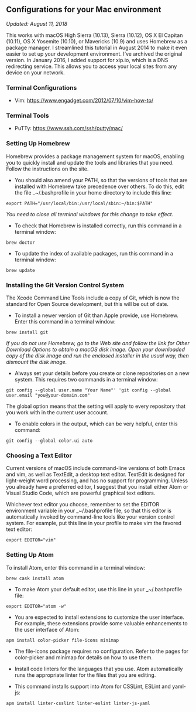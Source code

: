 ## Configurations for your Mac environment
_Updated: August 11, 2018_

This works with macOS High Sierra (10.13), Sierra (10.12), OS X El Capitan (10.11), OS X Yosemite (10.10), or Mavericks (10.9) and uses Homebrew as a package manager. I streamlined this tutorial in August 2014 to make it even easier to set up your development environment. I’ve archived the original version. In January 2016, I added support for xip.io, which is a DNS redirecting service. This allows you to access your local sites from any device on your network.

### Terminal Configurations
- Vim: https://www.engadget.com/2012/07/10/vim-how-to/

### Terminal Tools
- PuTTy: https://www.ssh.com/ssh/putty/mac/

### Setting Up Homebrew
Homebrew provides a package management system for macOS, enabling you to quickly install and update the tools and libraries that you need. Follow the instructions on the site.

- You should also amend your PATH, so that the versions of tools that are installed with Homebrew take precedence over others. To do this, edit the file _~/.bashprofile in your home directory to include this line:

`export PATH="/usr/local/bin:/usr/local/sbin:~/bin:$PATH"`

_You need to close all terminal windows for this change to take effect._

- To check that Homebrew is installed correctly, run this command in a terminal window:

`brew doctor`

- To update the index of available packages, run this command in a terminal window:

`brew update`


### Installing the Git Version Control System
The Xcode Command Line Tools include a copy of Git, which is now the standard for Open Source development, but this will be out of date.

- To install a newer version of Git than Apple provide, use Homebrew. Enter this command in a terminal window:

`brew install git`

_If you do not use Homebrew, go to the Web site and follow the link for Other Download Options to obtain a macOS disk image. Open your downloaded copy of the disk image and run the enclosed installer in the usual way, then dismount the disk image._

- Always set your details before you create or clone repositories on a new system. This requires two commands in a terminal window:

`git config --global user.name "Your Name"'
'git config --global user.email "you@your-domain.com"`

The global option means that the setting will apply to every repository that you work with in the current user account.

- To enable colors in the output, which can be very helpful, enter this command:

`git config --global color.ui auto`


### Choosing a Text Editor
Current versions of macOS include command-line versions of both Emacs and vim, as well as TextEdit, a desktop text editor. TextEdit is designed for light-weight word processing, and has no support for programming. Unless you already have a preferred editor, I suggest that you install either Atom or Visual Studio Code, which are powerful graphical text editors.

Whichever text editor you choose, remember to set the EDITOR environment variable in your _~/.bashprofile file, so that this editor is automatically invoked by command-line tools like your version control system. For example, put this line in your profile to make vim the favored text editor:

`export EDITOR="vim"`


### Setting Up Atom
To install Atom, enter this command in a terminal window:

`brew cask install atom`

- To make Atom your default editor, use this line in your _~/.bashprofile file:

`export EDITOR="atom -w"`

- You are expected to install extensions to customize the user interface. For example, these extensions provide some valuable enhancements to the user interface of Atom:

`apm install color-picker file-icons minimap`

- The file-icons package requires no configuration. Refer to the pages for color-picker and minimap for details on how to use them.

- Install code linters for the languages that you use. Atom automatically runs the appropriate linter for the files that you are editing.

- This command installs support into Atom for CSSLint, ESLint and yaml-js:

`apm install linter-csslint linter-eslint linter-js-yaml`
